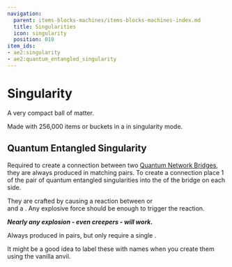 ```yaml
---
navigation:
  parent: items-blocks-machines/items-blocks-machines-index.md
  title: Singularities
  icon: singularity
  position: 010
item_ids:
- ae2:singularity
- ae2:quantum_entangled_singularity
---
```


# Singularity

<ItemImage id="singularity" scale="4" />

A very compact ball of matter.

Made with 256,000 items or buckets in a <ItemLink id="condenser" /> in singularity mode.

## Quantum Entangled Singularity

<ItemImage id="quantum_entangled_singularity" scale="4" />

Required to create a connection between two [Quantum Network Bridges](quantum_bridge.md), they are always produced in matching
pairs. To create a connection place 1 of the pair of quantum entangled singularities into the <ItemLink id="quantum_link" /> of
the bridge on each side.

They are crafted by causing a reaction between <ItemLink id="minecraft:ender_pearl" /> or <ItemLink id="ender_dust" />\
and a <ItemLink id="singularity" />. Any explosive force should be enough to trigger the reaction.

<RecipeFor id="quantum_entangled_singularity" />

***Nearly any explosion - even creepers - will work.***

Always produced in pairs, but only require a single <ItemLink id="singularity" />.

It might be a good idea to label these with names when you create them using the vanilla anvil.
